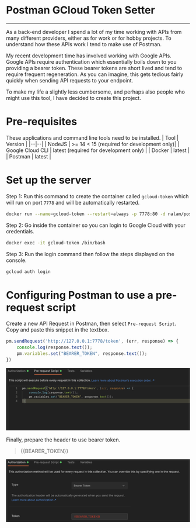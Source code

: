 
# Postman GCloud Token Setter

-----------------------

As a back-end developer I spend a lot of my time working with APIs from many different providers, either as for work or for hobby projects. To understand how these APIs work I tend to make use of Postman.

My recent development time has involved working with Google APIs. Google APIs require authentication which essentially boils down to you providing a bearer token. These bearer tokens are short lived and tend to require frequent regeneration. As you can imagine, this gets tedious fairly quickly when sending API requests to your endpoint.

To make my life a slightly less cumbersome, and perhaps also people who might use this tool, I have decided to create this project. 
  

# Pre-requisites

These applications and command line tools need to be installed.
| Tool | Version |
|--|--|
| NodeJS | >= 14 < 15 (required for development only)|
| Google Cloud CLI | latest (required for development only) |
| Docker | latest |
| Postman | latest |

# Set up the server

Step 1: Run this command to create the container called `gcloud-token` which will run on port `7778` and will be automatically restarted.
```bash
docker run --name=gcloud-token --restart=always -p 7778:80 -d nalam/postman-gcloud-token
```

Step 2: Go inside the container so you can login to Google Cloud with your credentials.
```bash
docker exec -it gcloud-token /bin/bash
```

Step 3: Run the login command then follow the steps displayed on the console.
```bash
gcloud auth login
```

# Configuring Postman to use a pre-request script
Create a new API Request in Postman, then select `Pre-request Script`. Copy and paste this snippet in the textbox. 

```javascript
pm.sendRequest('http://127.0.0.1:7778/token', (err, response) => {
	console.log(response.text());
    pm.variables.set("BEARER_TOKEN", response.text());
})
```
![Setting bearer token](./images/script.png)


Finally, prepare the header to use bearer token.

> {{BEARER_TOKEN}}

![Setting bearer token](./images/token.png)
